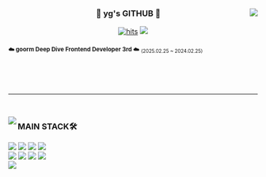 <div align="center">

  <img align="right" src="https://github-readme-stats.vercel.app/api?username=yg5057&show_icons=true&theme=transparent&hide="/>

  ### 🍥 yg's GITHUB 🍥

 [![hits](https://myhits.vercel.app/api/hit/https%3A%2F%2Fyg5057.vercel.app?color=gray&label=hits&size=small)](https://myhits.vercel.app)
 <a href="https://velog.io/@yg5057/posts/"><img src="https://img.shields.io/badge/velog-20C997?style=flat-square&logo=velog&logoColor=white"/></a><br>


<div align="left">
  
<sub>**☁️ goorm Deep Dive Frontend Developer 3rd ☁️**</sub> <sub><sub>(2025.02.25 ~ 2024.02.25)</sub></sub> <br />
<br />
<br />

<br />
</div>
</div>

 ---

<br />

<img align="left" src="https://github-readme-stats.vercel.app/api/top-langs/?username=yg5057&theme=transparent&exclude_repo=Computer-Science-Engineering&layout=compact&langs_count=10"/></a>

<div align="left">

### MAIN STACK🛠️
<img src="https://img.shields.io/badge/HTML5-E34F26?style=for-the-badge&logo=html5&logoColor=white"/>
<img src="https://img.shields.io/badge/CSS3-1572B6?style=for-the-badge&logo=css3&logoColor=white"/>
<img src="https://img.shields.io/badge/tailwindcss-06B6D4.svg?&style=for-the-badge&logo=tailwindcss&logoColor=white" />
<img src="https://img.shields.io/badge/styledcomponents-DB7093?&style=for-the-badge&logo=styledcomponents&logoColor=white" />
<br>
<img src="https://img.shields.io/badge/JavaScript-F7DF1E?style=for-the-badge&logo=javascript&logoColor=white"/></a>
<img src="https://img.shields.io/badge/Typescript-3178C6?style=for-the-badge&logo=typescript&logoColor=white"/>
<img src="https://img.shields.io/badge/react-%2361DAFB.svg?&style=for-the-badge&logo=react&logoColor=white" />
<img src="https://img.shields.io/badge/next.js-000000.svg?&style=for-the-badge&logo=next.js&logoColor=white" />
<br>
<img src="https://img.shields.io/badge/figma-F24E1E.svg?&style=for-the-badge&logo=figma&logoColor=white" />
<br />
<br />
<br />
<br /><br /><br />
